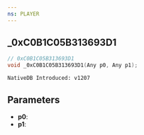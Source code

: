 ```yaml
---
ns: PLAYER
---
```

## _0xC0B1C05B313693D1

```c
// 0xC0B1C05B313693D1
void _0xC0B1C05B313693D1(Any p0, Any p1);
```

```
NativeDB Introduced: v1207
```

## Parameters
* **p0**:
* **p1**:
